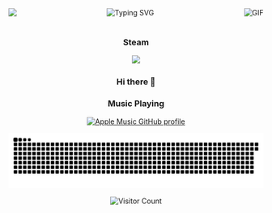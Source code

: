   <div align="center">
  <!-- dynamic typing effect 动态打字效果 -->
  <div align="center">
<a>
      <img src="https://readme-typing-svg.demolab.com?font=Fira+Code&pause=1000&width=435&lines=console.log(%22Hello%2C%20World%22);Enjoy your day!&center=true&size=27" alt="Typing SVG" />
  </a>
      
    
   <!-- knock code pictures 敲代码的图片 -->
  <img align=left src="https://cdn.jsdelivr.net/gh/sun0225SUN/sun0225SUN/assets/images/coding.gif" />
  <img align="right" alt="GIF" src="https://raw.githubusercontent.com/JoeyBling/JoeyBling/master/pic/pusheencode.gif" />
    
  </div>

  <br>
  
  ### Steam
  <!-- steam图片 -->
  <a href="https://steamcommunity.com/profiles/76561198263348924/" >
  <img src="https://github-readme-steam-status.vercel.app/?steamid=76561198263348924"/></a>

### Hi there 👋
  
  ### Music Playing
  
[![Apple Music GitHub profile](https://music-profile.rayriffy.com/theme/light.svg?uid=001667.7ae41ba7973b40fcb9c03db589f30d89.1645)](https://github.com/rayriffy/apple-music-github-profile)

  <!-- 贪吃蛇 -->
![](https://raw.githubusercontent.com/NI7I3MN3HS/NI7I3MN3HS/main/assets/github-contribution-grid-snake.svg)
  
  <!-- 访客计数 -->
  ![Visitor Count](https://profile-counter.glitch.me/NI7I3MN3HS/count.svg)

<!--
**alantu123/alantu123** is a ✨ _special_ ✨ repository because its `README.md` (this file) appears on your GitHub profile.

Here are some ideas to get you started:

- 🔭 I’m currently working on ...
- 🌱 I’m currently learning ...
- 👯 I’m looking to collaborate on ...
- 🤔 I’m looking for help with ...
- 💬 Ask me about ...
- 📫 How to reach me: ...
- 😄 Pronouns: ...
- ⚡ Fun fact: ...
-->
  </div>
